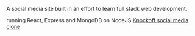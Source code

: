 
A social media site built in an effort to learn full stack web development. 

running React, Express and MongoDB on NodeJS
[Knockoff social media clone](http://domz.me/frontend)
